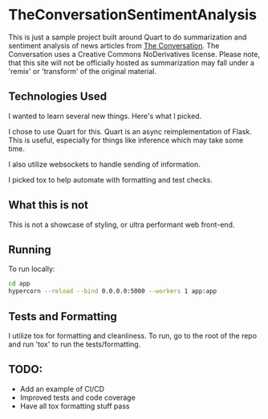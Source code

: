 # TheConversationSentimentAnalysis

This is just a sample project built around Quart to do summarization and sentiment analysis of news articles from [The Conversation](https://theconversation.com/us/feeds). The Conversation uses a Creative Commons NoDerivatives license. Please note, that this site will not be officially hosted as summarization may fall under a 'remix' or 'transform' of the original material.

## Technologies Used

I wanted to learn several new things. Here's what I picked.

I chose to use Quart for this. Quart is an async reimplementation of Flask. This is useful, especially for things like inference which may take some time.

I also utilize websockets to handle sending of information.

I picked tox to help automate with formatting and test checks.

## What this is not

This is not a showcase of styling, or ultra performant web front-end.

## Running

To run locally:

```sh
cd app
hypercorn --reload --bind 0.0.0.0:5000 --workers 1 app:app
```

## Tests and Formatting

I utilize tox for formatting and cleanliness. To run, go to the root of the repo and run 'tox' to run the tests/formatting.

## TODO:

- Add an example of CI/CD
- Improved tests and code coverage
- Have all tox formatting stuff pass

